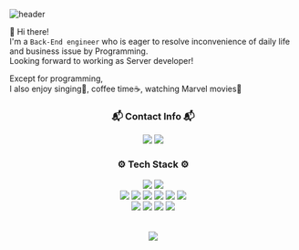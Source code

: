 ![header](https://capsule-render.vercel.app/api?type=waving&color=gradient&height=150&section=header&text=백엔드%20개발이%20재밌는%20백민기입니다😄&fontSize=30)

👋 Hi there!   
I'm a `Back-End engineer` who is eager to resolve inconvenience of daily life and business issue by Programming.   
Looking forward to working as Server developer!

Except for programming,   
I also enjoy singing🎤, coffee time☕, watching Marvel movies🍿

### <p align="center">📬 Contact Info 📬</p>
<div align="center">
<img src="https://img.shields.io/badge/skyup9393@gmail.com-EA4335?style=flat-square&logo=Gmail&logoColor=white"/> <img src="https://img.shields.io/badge/Dev Blog (updating)-333333?style=flat-square&logo=Notion&logoColor=white"/>
</div>

### <p align="center">⚙️ Tech Stack ⚙️</p>
<div align="center">
<img src="https://img.shields.io/badge/Javascript-F7DF1E?style=flat-square&logo=Javascript&logoColor=white"/> <img src="https://img.shields.io/badge/Typescript-3178C6?style=flat-square&logo=Typescript&logoColor=white"/>   
</div>
<div align="center">
<img src="https://img.shields.io/badge/Node.js-339933?style=flat-square&logo=Node.js&logoColor=white"/> <img src="https://img.shields.io/badge/Express-000000?style=flat-square&logo=Express&logoColor=white"/> <img src="https://img.shields.io/badge/NestJS-E0234E?style=flat-square&logo=NestJS&logoColor=white"/> <img src="https://img.shields.io/badge/MySQL-4479A1?style=flat-square&logo=MySQL&logoColor=white"/> <img src="https://img.shields.io/badge/Sequelize-52B0E7?style=flat-square&logo=Sequelize&logoColor=white"/> <img src="https://img.shields.io/badge/AWS-232F3E?style=flat-square&logo=Amazon AWS&logoColor=white"/>   
</div>
<div align="center">
<img src="https://img.shields.io/badge/React-61DAFB?style=flat-square&logo=React&logoColor=white"/> <img src="https://img.shields.io/badge/React Router-CA4245?style=flat-square&logo=React Router&logoColor=white"/> <img src="https://img.shields.io/badge/Redux-764ABC?style=flat-square&logo=Redux&logoColor=white"/> <img src="https://img.shields.io/badge/HTML-E34F26?style=flat-square&logo=HTML5&logoColor=white"/> 
</div>   
<br/><br/>
<div align="center">
 <img src="https://github-readme-stats.vercel.app/api?username=alsrlqor1007&show_icons=true&theme=aura_dark" />
</div>
